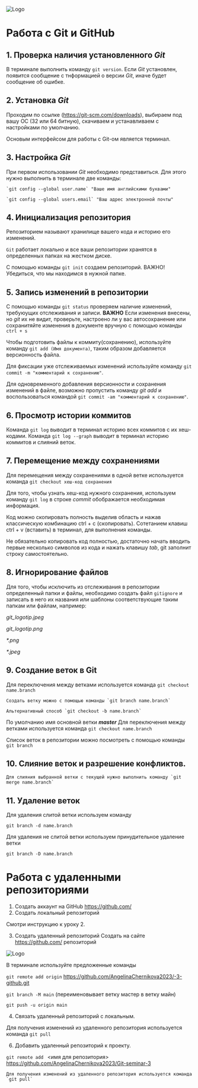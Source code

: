 ![Logo](git_logotip.jpeg)
# **Работа с Git и GitHub**
## 1. Проверка наличия установленного *Git*
В терминале выполнить команду `git version`.
Если *Git* установлен, появится сообщение с тнформацией о версии *Git*, иначе будет сообщение об ошибке.
## 2. Установка *Git*
Проходим по ссылке (https://git-scm.com/downloads), выбираем под вашу ОС (32 или 64 битную), скачиваем и устанавливаем с настройками по умолчанию.

Основым интерфейсом для работы с Git-ом является терминал. 
## 3. Настройка *Git*
При первом использовании *Git* необходимо представиться. Для этого нужно выполнить в терминале две команды:

```
`git config --global user.name` "Ваше имя английскими буквами"

`git config --global users.email` "Ваш адрес электронной почты"
````
## 4. Инициализация репозитория

Репозиторием называют хранилище вашего кода и историю его изменений. 

`Git` работает локально и все ваши репозитории хранятся в определенных папках на жестком диске.

С помощью команды `git init` создаем репозиторий. ВАЖНО!
Убедиться, что мы находимся в нужной папке.

## 5. Запись изменений в репозитории
С помощью команды `git status` проверяем наличие изменений, требуюущих отслеживания и записи.
**ВАЖНО**
Если изменения внесены, но *git* их не видит, проверьте, настроено ли у вас автосохранение или сохранитяйте изменения в документе вручную с помощью команды `ctrl + s`

Чтобы подготовить файлы к коммиту(сохранению), используйте команду `git add (Имя документа)`, таким образом добавляется версионность файла.

Для фиксации уже отслеживаемых изменений используйте команду `git commit -m "комментарий к сохранению"`.

Для одновременного добавления версионности и сохранения изменений в файле, возможно пропустить команду *git add* и воспользоваться командой `git commit -am "комментарий к сохранению"`.

## 6. Просмотр истории коммитов
Команда `git log` выводит в терминал историю всех коммитов с их хеш-кодами.
Команда `git log --graph` выводит в терминал историю коммитов и слияний веток.
## 7. Перемещение между сохранениями

Для перемещения между сохранениями в одной ветке используется команда `git checkout хеш-код сохранения`

Для того, чтобы узнать хеш-код нужного сохранения, используем команду `git log` в строке *commit* обображается необходимая информация. 

Код можно скопировать полность выделив область и нажав классическую комбинацию ctrl + c (скопировать). Сотетанием клавиш ctrl + v (вставить) в терминал, для выполнения команды.

Не обязательно копировать код полностью, достаточно начать вводить первые несколько символов из кода и нажать клавишу *tab*, git заполнит строку самостоятельно.

## 8. Игнорирование файлов
Для того, чтобы исключить из отслеживания в репозитории определенный папки и файлы, необходимо создать файл `gitignore` и записать в него их названия или шаблоны соответствующие таким папкам или файлам, например: 

*git_logotip.jpeg*

*git_logotip.png*

_*.png_

_*.jpeg_

## 9. Создание веток в Git
Для переключения между ветками используется команда `git checkout name.branch`
```
Создать ветку можно с помощью команды `git branch name.branch`
```
```
Альтернативный способ `git checkout -b name.branch`
```

По умолчанию имя основной ветки *__master__* Для переключения между ветками используется команда `git checkout name.branch`

Список веток в репозитории можно посмотреть с помощью команды `git branch`
## 10. Слияние веток и разрешение конфликтов.
```
Для слияния выбранной ветки с текущей нужно выполнить команду `git merge name.branch`
```
## 11. Удаление веток
Для удаления слитой ветки используем команду

`git branch -d name.branch`

Для удаления не слитой ветки используем принудительное удаление ветки

 `git branch -D name.branch`

# Работа с удаленными репозиториями 
1. Создать аккаунт на GitHub
https://github.com/
2. Создать локальный репозиторий

Смотри инструкцию к уроку 2. 

3. Создать удаленный репозиторий
Создать на сайте https://github.com/ репозиторий 

![Logo](skrin_repozitoriya.png)

В терминале используйте предложенные команды

`git remote add origin` https://github.com/AngelinaChernikova2023/-3-github.git

`git branch -M main` (переименовывает ветку мастер в ветку майн)

`git push -u origin main`


4. Связать удаленный репозиторий с локальным.

Для получения изменений из удаленного репозитория используется команда `git pull`


6. Добавить удаленный репозиторий к проекту.

`git remote add ` <имя для репозитория> https://github.com/AngelinaChernikova2023/Git-seminar-3

```
Для получения изменений из удаленного репозитория используется команда `git pull`
```

